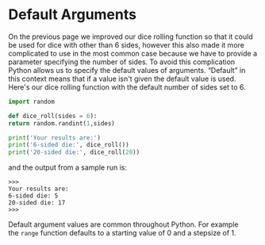 # Default Arguments

On the previous page we improved our dice rolling function so that it
could be used for dice with other than 6 sides, however this also made
it more complicated to use in the most common case because we have to
provide a parameter specifying the number of sides. To avoid this
complication Python allows us to specify the default values of
arguments. “Default” in this context means that if a value isn't
given the default value is used. Here's our dice rolling function with
the default number of sides set to 6.

```python
import random

def dice_roll(sides = 6):
return random.randint(1,sides)

print('Your results are:')
print('6-sided die:', dice_roll())
print('20-sided die:', dice_roll(20))
```

and the output from a sample run is:

```plaintext
>>> 
Your results are:
6-sided die: 5
20-sided die: 17
>>>
```
Default argument values are common throughout Python. For example
the `range` function defaults to a starting value of 0 and a stepsize of
1.
